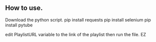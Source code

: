 ## How to use.

Download the python script. 
pip install requests 
pip install selenium
pip install pytube

edit PlaylistURL variable to the link of the playlist
then run the file. EZ
